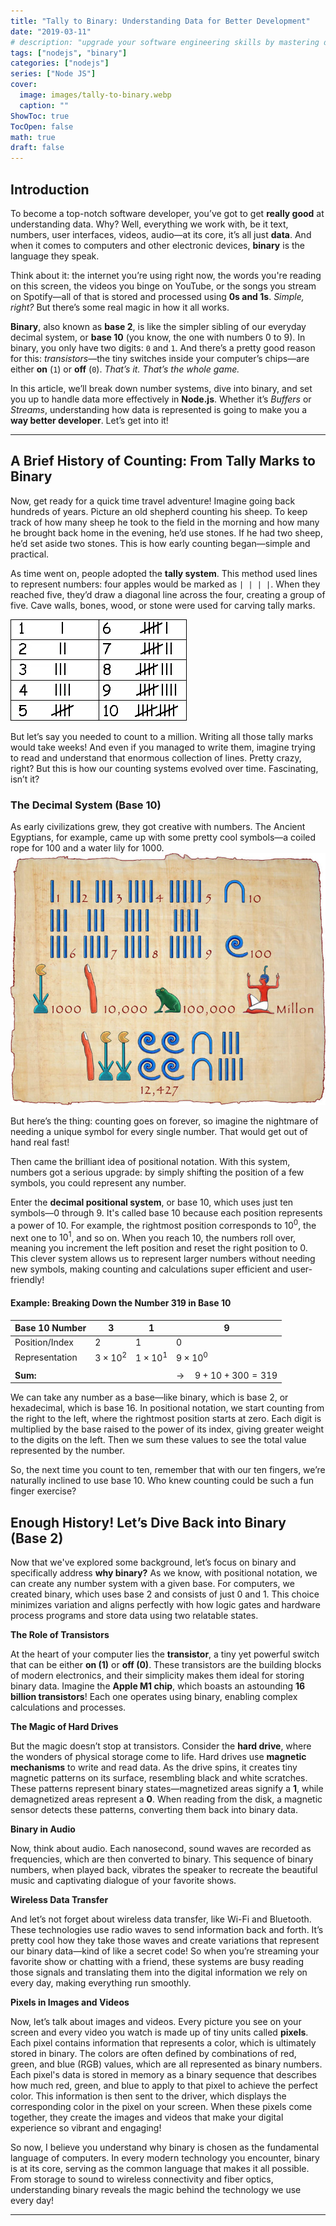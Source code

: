 ```yaml
---
title: "Tally to Binary: Understanding Data for Better Development"
date: "2019-03-11"
# description: "upgrade your software engineering skills by mastering data representation, from ancient tally marks to modern binary systems, with insights tailored for Node.js development."
tags: ["nodejs", "binary"]
categories: ["nodejs"]
series: ["Node JS"]
cover:
  image: images/tally-to-binary.webp
  caption: ""
ShowToc: true
TocOpen: false
math: true
draft: false
---
```



## Introduction

To become a top-notch software developer, you’ve got to get **really good** at understanding data. Why? Well, everything we work with, be it text, numbers, user interfaces, videos, audio—at its core, it’s all just **data**. And when it comes to computers and other electronic devices, **binary** is the language they speak.

Think about it: the internet you’re using right now, the words you're reading on this screen, the videos you binge on YouTube, or the songs you stream on Spotify—all of that is stored and processed using **0s and 1s**. *Simple, right?* But there’s some real magic in how it all works.

**Binary**, also known as **base 2**, is like the simpler sibling of our everyday decimal system, or **base 10** (you know, the one with numbers 0 to 9). In binary, you only have two digits: `0` and `1`. And there’s a pretty good reason for this: *transistors*—the tiny switches inside your computer’s chips—are either **on** (`1`) or **off** (`0`). *That’s it. That’s the whole game.*

In this article, we’ll break down number systems, dive into binary, and set you up to handle data more effectively in **Node.js**. Whether it’s *Buffers* or *Streams*, understanding how data is represented is going to make you a **way better developer**. Let’s get into it!

---

## A Brief History of Counting: From Tally Marks to Binary

Now, get ready for a quick time travel adventure! Imagine going back hundreds of years. Picture an old shepherd counting his sheep. To keep track of how many sheep he took to the field in the morning and how many he brought back home in the evening, he’d use stones. If he had two sheep, he’d set aside two stones. This is how early counting began—simple and practical.

As time went on, people adopted the **tally system**. This method used lines to represent numbers: four apples would be marked as `| | | |`. When they reached five, they’d draw a diagonal line across the four, creating a group of five. Cave walls, bones, wood, or stone were used for carving tally marks.

![tally system representation](https://raw.githubusercontent.com/mmestiyak/mmestiyak.github.io/refs/heads/main/assets/images/tallytable.webp)

But let’s say you needed to count to a million. Writing all those tally marks would take weeks! And even if you managed to write them, imagine trying to read and understand that enormous collection of lines. Pretty crazy, right? But this is how our counting systems evolved over time. Fascinating, isn’t it?

### The Decimal System (Base 10)

As early civilizations grew, they got creative with numbers. The Ancient Egyptians, for example, came up with some pretty cool symbols—a coiled rope for 100 and a water lily for 1000.
![ancient egyptian](https://raw.githubusercontent.com/mmestiyak/mmestiyak.github.io/refs/heads/main/assets/images/egyptian.jpg)

 But here’s the thing: counting goes on forever, so imagine the nightmare of needing a unique symbol for every single number. That would get out of hand real fast!

Then came the brilliant idea of positional notation. With this system, numbers got a serious upgrade: by simply shifting the position of a few symbols, you could represent any number.

Enter the **decimal positional system**, or base 10, which uses just ten symbols—0 through 9. It's called base 10 because each position represents a power of 10. For example, the rightmost position corresponds to $10^0$, the next one to $10^1$, and so on. When you reach 10, the numbers roll over, meaning you increment the left position and reset the right position to 0. This clever system allows us to represent larger numbers without needing new symbols, making counting and calculations super efficient and user-friendly!



#### Example: Breaking Down the Number 319 in Base 10

| Base 10 Number         | 3                     | 1                     | 9                     |
|------------------------|-----------------------|-----------------------|-----------------------|
| Position/Index         | 2                     | 1                     | 0                     |
| Representation         | $3 \times 10^2$      | $1 \times 10^1$      | $9 \times 10^0$      |
|                        |                       |                       |                       |
| **Sum:**               |                       |                       | $\longrightarrow \quad 9 + 10 + 300 = 319$

We can take any number as a base—like binary, which is base 2, or hexadecimal, which is base 16. In positional notation, we start counting from the right to the left, where the rightmost position starts at zero. Each digit is multiplied by the base raised to the power of its index, giving greater weight to the digits on the left. Then we sum these values to see the total value represented by the number.

So, the next time you count to ten, remember that with our ten fingers, we’re naturally inclined to use base 10. Who knew counting could be such a fun finger exercise?


## Enough History! Let’s Dive Back into Binary (Base 2)

Now that we've explored some background, let’s focus on binary and specifically address **why binary?** As we know, with positional notation, we can create any number system with a given base. For computers, we created binary, which uses base 2 and consists of just 0 and 1. This choice minimizes variation and aligns perfectly with how logic gates and hardware process programs and store data using two relatable states.



 **The Role of Transistors**

At the heart of your computer lies the **transistor**, a tiny yet powerful switch that can be either **on (1)** or **off (0)**. These transistors are the building blocks of modern electronics, and their simplicity makes them ideal for storing binary data. Imagine the **Apple M1 chip**, which boasts an astounding **16 billion transistors**! Each one operates using binary, enabling complex calculations and processes.

 **The Magic of Hard Drives**

But the magic doesn’t stop at transistors. Consider the **hard drive**, where the wonders of physical storage come to life. Hard drives use **magnetic mechanisms** to write and read data. As the drive spins, it creates tiny magnetic patterns on its surface, resembling black and white scratches. These patterns represent binary states—magnetized areas signify a **1**, while demagnetized areas represent a **0**. When reading from the disk, a magnetic sensor detects these patterns, converting them back into binary data.

 **Binary in Audio**

Now, think about audio. Each nanosecond, sound waves are recorded as frequencies, which are then converted to binary. This sequence of binary numbers, when played back, vibrates the speaker to recreate the beautiful music and captivating dialogue of your favorite shows.

 **Wireless Data Transfer**

And let’s not forget about wireless data transfer, like Wi-Fi and Bluetooth. These technologies use radio waves to send information back and forth. It’s pretty cool how they take those waves and create variations that represent our binary data—kind of like a secret code! So when you’re streaming your favorite show or chatting with a friend, these systems are busy reading those signals and translating them into the digital information we rely on every day, making everything run smoothly.

 **Pixels in Images and Videos**

Now, let’s talk about images and videos. Every picture you see on your screen and every video you watch is made up of tiny units called **pixels**. Each pixel contains information that represents a color, which is ultimately stored in binary. The colors are often defined by combinations of red, green, and blue (RGB) values, which are all represented as binary numbers. Each pixel's data is stored in memory as a binary sequence that describes how much red, green, and blue to apply to that pixel to achieve the perfect color. This information is then sent to the driver, which displays the corresponding color in the pixel on your screen. When these pixels come together, they create the images and videos that make your digital experience so vibrant and engaging!

So now, I believe you understand why binary is chosen as the fundamental language of computers. In every modern technology you encounter, binary is at its core, serving as the common language that makes it all possible. From storage to sound to wireless connectivity and fiber optics, understanding binary reveals the magic behind the technology we use every day!


<!-- ## Binary in Action
- **What is Binary?**:
  - Explain how binary is a base-2 number system using only 0 and 1.
  - Example: How `1011` translates to decimal (11 in base 10).

- **How Machines Use Binary**:
  - Mention how transistors in hardware use binary states to process information.
  - Discuss how binary data translates into real-world applications like text encoding (ASCII), image representation (pixels), etc. -->


---